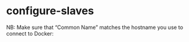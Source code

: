 # configure-slaves

NB:  Make sure that “Common Name” matches the hostname you use to connect to Docker:
